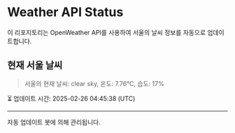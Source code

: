 
# Weather API Status

이 리포지토리는 OpenWeather API를 사용하여 서울의 날씨 정보를 자동으로 업데이트합니다.

## 현재 서울 날씨
> 서울의 현재 날씨: clear sky, 온도: 7.76°C, 습도: 17%

⏳ 업데이트 시간: 2025-02-26 04:45:38 (UTC)

---
자동 업데이트 봇에 의해 관리됩니다.
